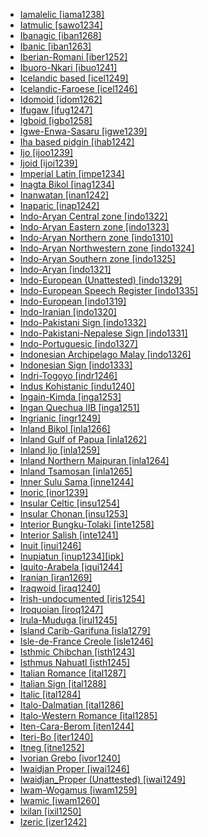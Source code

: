 - [Iamalelic [iama1238]](tree/aust1307/nucl1752/mala1545/cent2237/east2712/ocea1241/west2818/papu1253/nucl1744/nort2848/bwai1241/iama1238/md.ini)
- [Iatmulic [sawo1234]](tree/nduu1242/nucl1642/sawo1235/sawo1234/md.ini)
- [Ibanagic [iban1268]](tree/aust1307/nucl1752/mala1545/nort3238/caga1241/iban1268/md.ini)
- [Ibanic [iban1263]](tree/aust1307/nucl1752/mala1545/mala1536/nort3170/mala1538/nucl1733/iban1263/md.ini)
- [Iberian-Romani [iber1252]](tree/mixe1287/iber1252/md.ini)
- [Ibuoro-Nkari [ibuo1241]](tree/atla1278/volt1241/benu1247/delt1251/obol1242/cent2253/ibuo1241/md.ini)
- [Icelandic based [icel1249]](tree/pidg1258/icel1249/md.ini)
- [Icelandic-Faroese [icel1246]](tree/indo1319/germ1287/nort3152/nort3160/west2805/icel1246/md.ini)
- [Idomoid [idom1262]](tree/atla1278/volt1241/benu1247/idom1262/md.ini)
- [Ifugaw [ifug1247]](tree/aust1307/nucl1752/mala1545/nort3238/meso1254/sout3211/cent2296/nort3240/nucl1754/ifug1247/md.ini)
- [Igboid [igbo1258]](tree/atla1278/volt1241/benu1247/igbo1258/md.ini)
- [Igwe-Enwa-Sasaru [igwe1239]](tree/atla1278/volt1241/benu1247/akpe1249/edoi1239/nort3182/unun9932/igwe1239/md.ini)
- [Iha based pidgin [ihab1242]](tree/pidg1258/ihab1242/md.ini)
- [Ijo [ijoo1239]](tree/ijoi1239/ijoo1239/md.ini)
- [Ijoid [ijoi1239]](tree/ijoi1239/md.ini)
- [Imperial Latin [impe1234]](tree/indo1319/ital1284/lati1262/lati1263/impe1234/md.ini)
- [Inagta Bikol [inag1234]](tree/aust1307/nucl1752/mala1545/grea1284/cent2246/biko1240/inag1234/md.ini)
- [Inanwatan [inan1242]](tree/inan1242/md.ini)
- [Inaparic [inap1242]](tree/araw1281/sout3131/puru1265/inap1242/md.ini)
- [Indo-Aryan Central zone [indo1322]](tree/indo1319/indo1320/indo1321/indo1322/md.ini)
- [Indo-Aryan Eastern zone [indo1323]](tree/indo1319/indo1320/indo1321/indo1323/md.ini)
- [Indo-Aryan Northern zone [indo1310]](tree/indo1319/indo1320/indo1321/indo1310/md.ini)
- [Indo-Aryan Northwestern zone [indo1324]](tree/indo1319/indo1320/indo1321/indo1324/md.ini)
- [Indo-Aryan Southern zone [indo1325]](tree/indo1319/indo1320/indo1321/indo1325/md.ini)
- [Indo-Aryan [indo1321]](tree/indo1319/indo1320/indo1321/md.ini)
- [Indo-European (Unattested) [indo1329]](tree/unat1236/indo1329/md.ini)
- [Indo-European Speech Register [indo1335]](tree/spee1234/indo1335/md.ini)
- [Indo-European [indo1319]](tree/indo1319/md.ini)
- [Indo-Iranian [indo1320]](tree/indo1319/indo1320/md.ini)
- [Indo-Pakistani Sign [indo1332]](tree/sign1238/deaf1237/indo1331/indo1332/md.ini)
- [Indo-Pakistani-Nepalese Sign [indo1331]](tree/sign1238/deaf1237/indo1331/md.ini)
- [Indo-Portuguesic [indo1327]](tree/indo1319/ital1284/lati1262/lati1263/impe1234/roma1334/ital1285/west2813/shif1234/sout3183/west2838/gali1263/macr1272/indo1327/md.ini)
- [Indonesian Archipelago Malay [indo1326]](tree/aust1307/nucl1752/mala1545/mala1536/nort3170/mala1538/nucl1733/indo1326/md.ini)
- [Indonesian Sign [indo1333]](tree/sign1238/deaf1237/lsfi1234/asli1244/mala1548/indo1333/md.ini)
- [Indri-Togoyo [indr1246]](tree/atla1278/volt1241/nort3149/came1255/uban1244/sere1265/sere1262/sere1266/indr1246/md.ini)
- [Indus Kohistanic [indu1240]](tree/indo1319/indo1320/indo1321/indo1324/kohi1251/indu1240/md.ini)
- [Ingain-Kimda [inga1253]](tree/nucl1710/jeee1236/jeme1246/inga1253/md.ini)
- [Ingan Quechua IIB [inga1251]](tree/quec1387/quec1388/quec1384/colo1257/inga1251/md.ini)
- [Ingrianic [ingr1249]](tree/ural1272/finn1317/ingr1249/md.ini)
- [Inland Bikol [inla1266]](tree/aust1307/nucl1752/mala1545/grea1284/cent2246/biko1240/inla1266/md.ini)
- [Inland Gulf of Papua [inla1262]](tree/anim1240/inla1262/md.ini)
- [Inland Ijo [inla1259]](tree/ijoi1239/ijoo1239/west2446/inla1259/md.ini)
- [Inland Northern Maipuran [inla1264]](tree/araw1281/nort2990/inla1264/md.ini)
- [Inland Tsamosan [inla1265]](tree/sali1255/tsam1241/inla1265/md.ini)
- [Inner Sulu Sama [inne1244]](tree/aust1307/nucl1752/mala1545/grea1283/sama1302/sulu1242/inne1244/md.ini)
- [Inoric [inor1239]](tree/afro1255/semi1276/west2786/ethi1244/sout3078/oute1258/ttgr1237/inor1239/md.ini)
- [Insular Celtic [insu1254]](tree/indo1319/celt1248/nucl1715/tgbc1234/insu1254/md.ini)
- [Insular Chonan [insu1253]](tree/chon1288/insu1253/md.ini)
- [Interior Bungku-Tolaki [inte1258]](tree/aust1307/nucl1752/mala1545/cele1242/east2488/sout2928/bung1268/west2566/inte1258/md.ini)
- [Interior Salish [inte1241]](tree/sali1255/inte1241/md.ini)
- [Inuit [inui1246]](tree/eski1264/eski1265/inui1246/md.ini)
- [Inupiatun [inup1234][ipk]](tree/eski1264/eski1265/inui1246/inup1234/md.ini)
- [Iquito-Arabela [iqui1244]](tree/zapa1251/iqui1244/md.ini)
- [Iranian [iran1269]](tree/indo1319/indo1320/iran1269/md.ini)
- [Iraqwoid [iraq1240]](tree/afro1255/cush1243/sout3054/west2720/nort3164/iraq1240/md.ini)
- [Irish-undocumented [iris1254]](tree/mixe1287/iris1254/md.ini)
- [Iroquoian [iroq1247]](tree/iroq1247/md.ini)
- [Irula-Muduga [irul1245]](tree/drav1251/sout3133/sout3138/tami1291/tami1292/tami1293/tami1294/irul1245/md.ini)
- [Island Carib-Garifuna [isla1279]](tree/araw1281/nort2990/cari1281/isla1279/md.ini)
- [Isle-de-France Creole [isle1246]](tree/indo1319/ital1284/lati1262/lati1263/impe1234/roma1334/ital1285/west2813/shif1234/nort3208/gall1280/oila1234/cent2283/macr1273/isle1246/md.ini)
- [Isthmic Chibchan [isth1243]](tree/chib1249/core1252/isth1243/md.ini)
- [Isthmus Nahuatl [isth1245]](tree/utoa1244/sout3136/cora1261/azte1234/east2720/isth1245/md.ini)
- [Italian Romance [ital1287]](tree/indo1319/ital1284/lati1262/lati1263/impe1234/roma1334/ital1285/ital1286/ital1287/md.ini)
- [Italian Sign [ital1288]](tree/sign1238/deaf1237/lsfi1234/ital1288/md.ini)
- [Italic [ital1284]](tree/indo1319/ital1284/md.ini)
- [Italo-Dalmatian [ital1286]](tree/indo1319/ital1284/lati1262/lati1263/impe1234/roma1334/ital1285/ital1286/md.ini)
- [Italo-Western Romance [ital1285]](tree/indo1319/ital1284/lati1262/lati1263/impe1234/roma1334/ital1285/md.ini)
- [Iten-Cara-Berom [iten1244]](tree/atla1278/volt1241/benu1247/benu1248/bero1241/iten1244/md.ini)
- [Iteri-Bo [iter1240]](tree/left1242/nucl1244/iter1240/md.ini)
- [Itneg [itne1252]](tree/aust1307/nucl1752/mala1545/nort3238/meso1254/sout3211/cent2296/nort3240/kali1310/itne1252/md.ini)
- [Ivorian Grebo [ivor1240]](tree/atla1278/volt1241/krua1234/west2485/greb1257/ivor1240/md.ini)
- [Iwaidjan Proper [iwai1246]](tree/iwai1246/md.ini)
- [Iwaidjan_Proper (Unattested) [iwai1249]](tree/unat1236/iwai1249/md.ini)
- [Iwam-Wogamus [iwam1259]](tree/sepi1257/iwam1259/md.ini)
- [Iwamic [iwam1260]](tree/sepi1257/iwam1259/iwam1260/md.ini)
- [Ixilan [ixil1250]](tree/maya1287/core1254/quic1274/grea1277/ixil1250/md.ini)
- [Izeric [izer1242]](tree/atla1278/volt1241/benu1247/benu1248/benu1249/sout3163/izer1242/md.ini)
